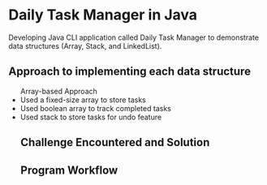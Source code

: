 # Daily Task Manager in Java
Developing Java CLI application called Daily Task Manager to demonstrate data structures (Array, Stack, and LinkedList).

## Approach to implementing each data structure
<ul>Array-based Approach
<li> Used a fixed-size array to store tasks </li>
<li> Used boolean array to track completed tasks </li>
<li> Used stack to store tasks for undo feature</li>

## Challenge Encountered and Solution

## Program Workflow